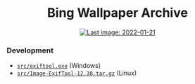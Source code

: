 <h1 align="center">Bing Wallpaper Archive</h1>

<div align="center">
	<a href="https://github.com/npanuhin/bing-wallpaper-archive/actions/workflows/daily_update.yml">
		<img alt="Last image: 2022-01-21" src="https://img.shields.io/static/v1?label=Last%20image,%20US&message=2022-01-21&color=informational&style=flat">
	</a>
<!-- <img alt="Updated on: 2022-01-05" src="https://img.shields.io/static/v1?label=Updated%20on&message=2022-01-05&color=informational&link=https://github.com/npanuhin/bing-wallpaper-archive/actions/workflows/daily_update.yml&link=https://github.com/npanuhin/bing-wallpaper-archive/raw/master/api/US/images/2022-01-05.jpg"> -->
</div>


### Development

- [`src/exiftool.exe`](https://npanuhin.me/files/exiftool.exe) (Windows)
- [`src/Image-ExifTool-12.38.tar.gz`](https://npanuhin.me/files/Image-ExifTool-12.38.tar.gz) (Linux)
